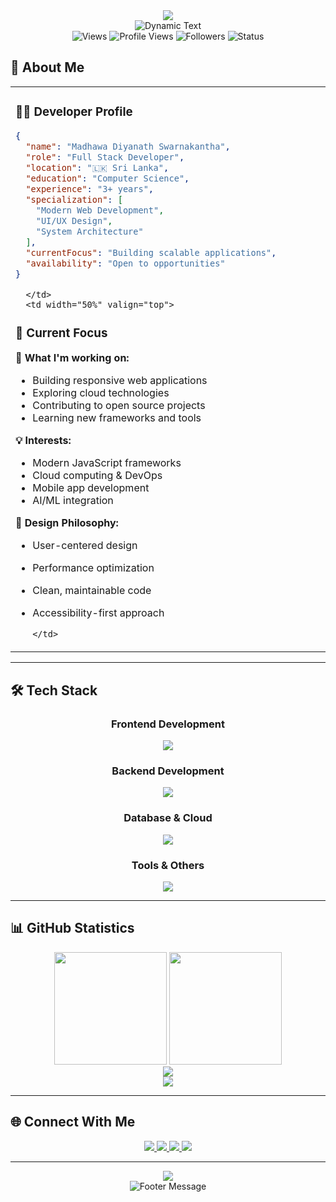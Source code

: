 <!-- 🌟 MODERN HERO SECTION -->
<div align="center">
  <img src="https://capsule-render.vercel.app/api?type=transparent&fontColor=gradient&text=MADHAWA%20DIYANATH&height=150&fontSize=42&fontAlignY=50&desc=Digital%20Innovator%20%7C%20Full%20Stack%20Developer&descAlignY=75&descSize=18" />
</div>

<div align="center">
  <img src="https://readme-typing-svg.demolab.com?font=Inter&weight=500&size=24&duration=3000&pause=1000&color=6366F1&center=true&vCenter=true&width=600&lines=🚀+Building+Modern+Web+Experiences;💡+Crafting+Innovative+Solutions;🎨+Designing+Beautiful+interfaces;⚡+Optimizing+Performance" alt="Dynamic Text" />
</div>

<!-- Modern Badge Collection -->
<div align="center">
  <img src="https://img.shields.io/badge/🌟_Profile_Views-blue?style=flat-square&logo=eye&logoColor=white&color=6366f1" alt="Views" />
  <img src="https://komarev.com/ghpvc/?username=madhawa&label=&color=6366f1&style=flat-square" alt="Profile Views" />
  <img src="https://img.shields.io/github/followers/madhawa?label=Followers&style=flat-square&color=8b5cf6&logo=github" alt="Followers" />
  <img src="https://img.shields.io/badge/Status-Available_for_Work-success?style=flat-square&logo=checkmark&logoColor=white" alt="Status" />
</div>

## 💫 About Me

<div align="center">
  <table>
    <tr>
      <td width="50%" valign="top">
        
### 👨‍💻 Developer Profile
```json
{
  "name": "Madhawa Diyanath Swarnakantha",
  "role": "Full Stack Developer",
  "location": "🇱🇰 Sri Lanka",
  "education": "Computer Science",
  "experience": "3+ years",
  "specialization": [
    "Modern Web Development",
    "UI/UX Design",
    "System Architecture"
  ],
  "currentFocus": "Building scalable applications",
  "availability": "Open to opportunities"
}
```

      </td>
      <td width="50%" valign="top">
        
### 🎯 Current Focus

**🚀 What I'm working on:**
- Building responsive web applications
- Exploring cloud technologies
- Contributing to open source projects
- Learning new frameworks and tools

**💡 Interests:**
- Modern JavaScript frameworks
- Cloud computing & DevOps
- Mobile app development
- AI/ML integration

**🎨 Design Philosophy:**
- User-centered design
- Performance optimization
- Clean, maintainable code
- Accessibility-first approach

      </td>
    </tr>
  </table>
</div>

---

## 🛠️ Tech Stack

<div align="center">

### Frontend Development
<img src="https://skillicons.dev/icons?i=html,css,js,ts,react,nextjs,vue,tailwind,sass,bootstrap" />

### Backend Development  
<img src="https://skillicons.dev/icons?i=nodejs,express,python,django,java,spring,php,laravel" />

### Database & Cloud
<img src="https://skillicons.dev/icons?i=mysql,postgres,mongodb,firebase,aws,gcp,docker,kubernetes" />

### Tools & Others
<img src="https://skillicons.dev/icons?i=git,github,vscode,figma,postman,linux,nginx,redis" />

</div>

---

## 📊 GitHub Statistics

<div align="center">
  <img height="180em" src="https://github-readme-stats.vercel.app/api?username=madhawa&show_icons=true&theme=tokyonight&hide_border=true&count_private=true" />
  <img height="180em" src="https://github-readme-stats.vercel.app/api/top-langs/?username=madhawa&layout=compact&theme=tokyonight&hide_border=true" />
</div>

<div align="center">
  <img src="https://github-readme-streak-stats.herokuapp.com/?user=madhawa&theme=tokyonight&hide_border=true" />
</div>

<div align="center">
  <img src="https://github-readme-activity-graph.vercel.app/graph?username=madhawa&theme=tokyo-night&hide_border=true&area=true" />
</div>

---

## 🌐 Connect With Me

<div align="center">
  <a href="https://linkedin.com/in/madhawa">
    <img src="https://img.shields.io/badge/LinkedIn-0077B5?style=for-the-badge&logo=linkedin&logoColor=white" />
  </a>
  <a href="https://twitter.com/madhawa">
    <img src="https://img.shields.io/badge/Twitter-1DA1F2?style=for-the-badge&logo=twitter&logoColor=white" />
  </a>
  <a href="mailto:madhawa@example.com">
    <img src="https://img.shields.io/badge/Email-D14836?style=for-the-badge&logo=gmail&logoColor=white" />
  </a>
  <a href="https://github.com/madhawa">
    <img src="https://img.shields.io/badge/GitHub-100000?style=for-the-badge&logo=github&logoColor=white" />
  </a>
</div>

---

<div align="center">
  <img src="https://capsule-render.vercel.app/api?type=waving&color=gradient&height=100&section=footer" />
</div>

<div align="center">
  <img src="https://readme-typing-svg.demolab.com?font=Inter&size=16&duration=4000&pause=1000&color=6366F1&center=true&vCenter=true&width=500&lines=Thanks+for+visiting+my+profile!+✨;Let's+build+something+amazing+together!+🚀;Always+open+to+new+opportunities!+💼" alt="Footer Message" />
</div>
